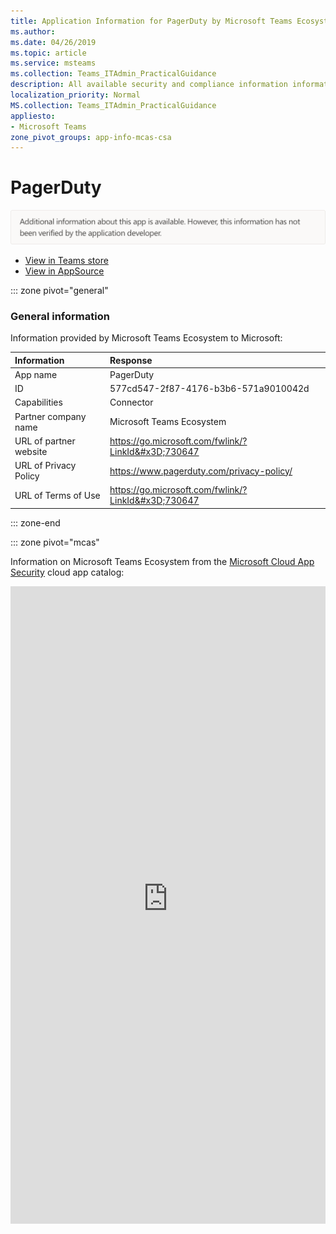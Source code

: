 ```yaml
---
title: Application Information for PagerDuty by Microsoft Teams Ecosystem
ms.author: 
ms.date: 04/26/2019
ms.topic: article
ms.service: msteams
ms.collection: Teams_ITAdmin_PracticalGuidance
description: All available security and compliance information information for PagerDuty, its data handling policies, its Microsoft Cloud App Security app catalog information, and security/compliance information in the CSA STAR registry.
localization_priority: Normal
MS.collection: Teams_ITAdmin_PracticalGuidance
appliesto:
- Microsoft Teams
zone_pivot_groups: app-info-mcas-csa
---
```

# PagerDuty


<img alt="Non-attested image" src="./images/unattested.png" width="650"/>

* <a href="https://teams.microsoft.com/l/app/577cd547-2f87-4176-b3b6-571a9010042d" target="_blank">View in Teams store</a>
* <a href="https://appsource.microsoft.com/en-us/product/office/WA104381548" target="_blank">View in AppSource</a>

::: zone pivot="general"

### General information

Information provided by Microsoft Teams Ecosystem to Microsoft:

| **Information** | **Response** |
|:----------------|:-------------|
| App name | PagerDuty |
| ID | 577cd547-2f87-4176-b3b6-571a9010042d |
| Capabilities | Connector |
| Partner company name | Microsoft Teams Ecosystem |
| URL of partner website | <https://go.microsoft.com/fwlink/?LinkId&#x3D;730647> |
| URL of Privacy Policy | <https://www.pagerduty.com/privacy-policy/> |
| URL of Terms of Use | <https://go.microsoft.com/fwlink/?LinkId&#x3D;730647> |

::: zone-end


::: zone pivot="mcas"

Information on Microsoft Teams Ecosystem from the [Microsoft Cloud App Security](https://www.microsoft.com/en-us/enterprise-mobility-security/cloud-app-security) cloud app catalog:

<iframe height='1020' title='Microsoft Cloud App Security Information' src='https://3ca685143b5b46b4b0e5266dadf2e97c.codepen.website/#/dashboard/27578' frameborder='no'  style='width: 100%;'>

<a href="https://3ca685143b5b46b4b0e5266dadf2e97c.codepen.website/#/dashboard/27578" target="_blank">View in a new tab</a>

::: zone-end

::: zone pivot="csa"

### CSA STAR information

[Cloud Security Alliance](https://cloudsecurityalliance.org/about/) is a not-for-profit organization dedicated to defining and raising awareness of best practices to help ensure a secure cloud computing environment. The CSA maintains the [Security, Trust & Assurance Registry (STAR)](https://cloudsecurityalliance.org/star/), a free, publicly-accessible registry where cloud-based providers can publish information on security, privacy, and compliance practices. The STAR registry contains three levels of assurance: self-assessment, 3rd-party audit, and continuous monitoring. More information on assurance levels can be found [here](https://cloudsecurityalliance.org/star/#_overview).

> [!NOTE]
> This information is self-reported by Microsoft Teams Ecosystem and directly submitted to and retrieved from CSA STAR. Microsoft is not responsible for the accuracy of this information.

<iframe height='798' scrolling='yes' title='Microsoft Teams App Information: CSA STAR' src='https://66eac45ba2a0418f9cfa290fcad4072b.codepen.website/#/details/229/PagerDuty' frameborder='no' style='width: 100%;'>

::: zone-end
